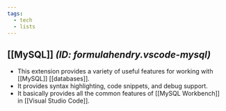 ```yaml
---
tags:
  - tech
  - lists
---
```

## [[MySQL]] *(ID: formulahendry.vscode-mysql)*

- This extension provides a variety of useful features for working with [[MySQL]] [[databases]].
- It provides syntax highlighting, code snippets, and debug support.
- It basically provides all the common features of [[MySQL Workbench]] in [[Visual Studio Code]].